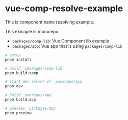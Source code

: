 # vue-comp-resolve-example

This is component name resolving example.

This exmaple is monorepo.

- `packages/comp-lib`: Vue Component lib example
- `packages/app`: Vue app that is using `packages/comp-lib`

```sh
# setup
pnpm install

# build `packages/comp-lib`
pnpm build:comp

# start dev server of `packages/app`
pnpm dev

# build `packages/app`
pnpm build:app

# preview `packages/app`
pnpm preview
```
